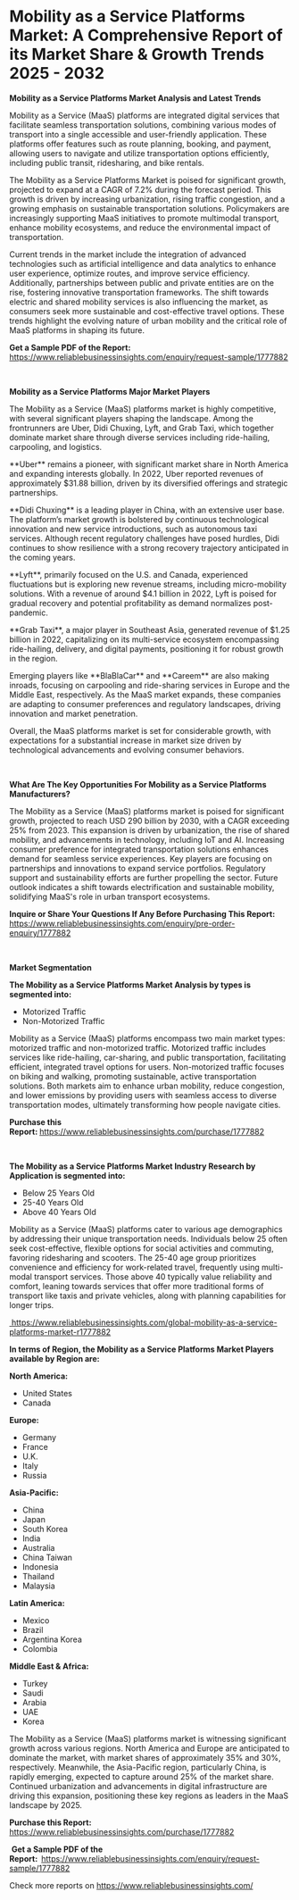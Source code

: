 <p><h1>Mobility as a Service Platforms Market: A Comprehensive Report of its Market Share & Growth Trends 2025 - 2032</h1></p><p><strong>Mobility as a Service Platforms Market Analysis and Latest Trends</strong></p>
<p><p>Mobility as a Service (MaaS) platforms are integrated digital services that facilitate seamless transportation solutions, combining various modes of transport into a single accessible and user-friendly application. These platforms offer features such as route planning, booking, and payment, allowing users to navigate and utilize transportation options efficiently, including public transit, ridesharing, and bike rentals.</p><p>The Mobility as a Service Platforms Market is poised for significant growth, projected to expand at a CAGR of 7.2% during the forecast period. This growth is driven by increasing urbanization, rising traffic congestion, and a growing emphasis on sustainable transportation solutions. Policymakers are increasingly supporting MaaS initiatives to promote multimodal transport, enhance mobility ecosystems, and reduce the environmental impact of transportation.</p><p>Current trends in the market include the integration of advanced technologies such as artificial intelligence and data analytics to enhance user experience, optimize routes, and improve service efficiency. Additionally, partnerships between public and private entities are on the rise, fostering innovative transportation frameworks. The shift towards electric and shared mobility services is also influencing the market, as consumers seek more sustainable and cost-effective travel options. These trends highlight the evolving nature of urban mobility and the critical role of MaaS platforms in shaping its future.</p></p>
<p><strong>Get a Sample PDF of the Report:&nbsp;</strong> <a href="https://www.reliablebusinessinsights.com/enquiry/request-sample/1777882?utm_campaign=2440&utm_medium=2&utm_source=Github&utm_content=ia&utm_term=11032025&utm_id=mobility-as-a-service-platforms">https://www.reliablebusinessinsights.com/enquiry/request-sample/1777882</a></p>
<p>&nbsp;</p>
<p><strong>Mobility as a Service Platforms Major Market Players</strong></p>
<p><p>The Mobility as a Service (MaaS) platforms market is highly competitive, with several significant players shaping the landscape. Among the frontrunners are Uber, Didi Chuxing, Lyft, and Grab Taxi, which together dominate market share through diverse services including ride-hailing, carpooling, and logistics.</p><p>**Uber** remains a pioneer, with significant market share in North America and expanding interests globally. In 2022, Uber reported revenues of approximately $31.88 billion, driven by its diversified offerings and strategic partnerships.</p><p>**Didi Chuxing** is a leading player in China, with an extensive user base. The platform’s market growth is bolstered by continuous technological innovation and new service introductions, such as autonomous taxi services. Although recent regulatory challenges have posed hurdles, Didi continues to show resilience with a strong recovery trajectory anticipated in the coming years.</p><p>**Lyft**, primarily focused on the U.S. and Canada, experienced fluctuations but is exploring new revenue streams, including micro-mobility solutions. With a revenue of around $4.1 billion in 2022, Lyft is poised for gradual recovery and potential profitability as demand normalizes post-pandemic.</p><p>**Grab Taxi**, a major player in Southeast Asia, generated revenue of $1.25 billion in 2022, capitalizing on its multi-service ecosystem encompassing ride-hailing, delivery, and digital payments, positioning it for robust growth in the region.</p><p>Emerging players like **BlaBlaCar** and **Careem** are also making inroads, focusing on carpooling and ride-sharing services in Europe and the Middle East, respectively. As the MaaS market expands, these companies are adapting to consumer preferences and regulatory landscapes, driving innovation and market penetration.</p><p>Overall, the MaaS platforms market is set for considerable growth, with expectations for a substantial increase in market size driven by technological advancements and evolving consumer behaviors.</p></p>
<p>&nbsp;</p>
<p><strong>What Are The Key Opportunities For Mobility as a Service Platforms Manufacturers?</strong></p>
<p><p>The Mobility as a Service (MaaS) platforms market is poised for significant growth, projected to reach USD 290 billion by 2030, with a CAGR exceeding 25% from 2023. This expansion is driven by urbanization, the rise of shared mobility, and advancements in technology, including IoT and AI. Increasing consumer preference for integrated transportation solutions enhances demand for seamless service experiences. Key players are focusing on partnerships and innovations to expand service portfolios. Regulatory support and sustainability efforts are further propelling the sector. Future outlook indicates a shift towards electrification and sustainable mobility, solidifying MaaS's role in urban transport ecosystems.</p></p>
<p><strong>Inquire or Share Your Questions If Any Before Purchasing This Report:</strong> <a href="https://www.reliablebusinessinsights.com/enquiry/pre-order-enquiry/1777882?utm_campaign=2440&utm_medium=2&utm_source=Github&utm_content=ia&utm_term=11032025&utm_id=mobility-as-a-service-platforms">https://www.reliablebusinessinsights.com/enquiry/pre-order-enquiry/1777882</a></p>
<p>&nbsp;</p>
<p><strong>Market Segmentation</strong></p>
<p><strong>The Mobility as a Service Platforms Market Analysis by types is segmented into:</strong></p>
<p><ul><li>Motorized Traffic</li><li>Non-Motorized Traffic</li></ul></p>
<p><p>Mobility as a Service (MaaS) platforms encompass two main market types: motorized traffic and non-motorized traffic. Motorized traffic includes services like ride-hailing, car-sharing, and public transportation, facilitating efficient, integrated travel options for users. Non-motorized traffic focuses on biking and walking, promoting sustainable, active transportation solutions. Both markets aim to enhance urban mobility, reduce congestion, and lower emissions by providing users with seamless access to diverse transportation modes, ultimately transforming how people navigate cities.</p></p>
<p><strong>Purchase this Report:&nbsp;</strong><a href="https://www.reliablebusinessinsights.com/purchase/1777882?utm_campaign=2440&utm_medium=2&utm_source=Github&utm_content=ia&utm_term=11032025&utm_id=mobility-as-a-service-platforms">https://www.reliablebusinessinsights.com/purchase/1777882</a></p>
<p>&nbsp;</p>
<p><strong>The Mobility as a Service Platforms Market Industry Research by Application is segmented into:</strong></p>
<p><ul><li>Below 25 Years Old</li><li>25-40 Years Old</li><li>Above 40 Years Old</li></ul></p>
<p><p>Mobility as a Service (MaaS) platforms cater to various age demographics by addressing their unique transportation needs. Individuals below 25 often seek cost-effective, flexible options for social activities and commuting, favoring ridesharing and scooters. The 25-40 age group prioritizes convenience and efficiency for work-related travel, frequently using multi-modal transport services. Those above 40 typically value reliability and comfort, leaning towards services that offer more traditional forms of transport like taxis and private vehicles, along with planning capabilities for longer trips.</p></p>
<p><a href="https://www.reliablebusinessinsights.com/global-mobility-as-a-service-platforms-market-r1777882?utm_campaign=2440&utm_medium=2&utm_source=Github&utm_content=ia&utm_term=11032025&utm_id=mobility-as-a-service-platforms">&nbsp;https://www.reliablebusinessinsights.com/global-mobility-as-a-service-platforms-market-r1777882</a></p>
<p><strong>In terms of Region, the Mobility as a Service Platforms Market Players available by Region are:</strong></p>
<p>
    <p> <strong> North America: </strong>
        <ul>
            <li>United States</li>
            <li>Canada</li>
        </ul>
        </p> 
    <p> <strong> Europe: </strong>
        <ul>
            <li>Germany</li>
            <li>France</li>
            <li>U.K.</li>
            <li>Italy</li>
            <li>Russia</li>
        </ul>
        </p> 
    <p> <strong> Asia-Pacific: </strong>
        <ul>
            <li>China</li>
            <li>Japan</li>
            <li>South Korea</li>
            <li>India</li>
            <li>Australia</li>
            <li>China Taiwan</li>
            <li>Indonesia</li>
            <li>Thailand</li>
            <li>Malaysia</li>
        </ul>
        </p> 
    <p> <strong> Latin America: </strong>
        <ul>
            <li>Mexico</li>
            <li>Brazil</li>
            <li>Argentina Korea</li>
            <li>Colombia</li>
        </ul>
        </p> 
    <p> <strong> Middle East & Africa: </strong>
        <ul>
            <li>Turkey</li>
            <li>Saudi</li>
            <li>Arabia</li>
            <li>UAE</li>
            <li>Korea</li>
        </ul>
    </p>
    </p>
<p><p>The Mobility as a Service (MaaS) platforms market is witnessing significant growth across various regions. North America and Europe are anticipated to dominate the market, with market shares of approximately 35% and 30%, respectively. Meanwhile, the Asia-Pacific region, particularly China, is rapidly emerging, expected to capture around 25% of the market share. Continued urbanization and advancements in digital infrastructure are driving this expansion, positioning these key regions as leaders in the MaaS landscape by 2025.</p></p>
<p><strong>Purchase this Report: </strong><a href="https://www.reliablebusinessinsights.com/purchase/1777882?utm_campaign=2440&utm_medium=2&utm_source=Github&utm_content=ia&utm_term=11032025&utm_id=mobility-as-a-service-platforms">https://www.reliablebusinessinsights.com/purchase/1777882</a></p>
<p>&nbsp;<strong>Get a Sample PDF of the Report:&nbsp;&nbsp;</strong><a href="https://www.reliablebusinessinsights.com/enquiry/request-sample/1777882?utm_campaign=2440&utm_medium=2&utm_source=Github&utm_content=ia&utm_term=11032025&utm_id=mobility-as-a-service-platforms">https://www.reliablebusinessinsights.com/enquiry/request-sample/1777882</a></p>
<p><strong></strong></p>
<p>Check more reports on <a href="https://www.reliablebusinessinsights.com/?utm_campaign=2440&utm_medium=2&utm_source=Github&utm_content=ia&utm_term=11032025&utm_id=mobility-as-a-service-platforms">https://www.reliablebusinessinsights.com/</a></p>